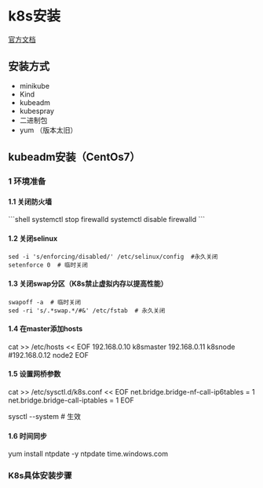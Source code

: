 # k8s安装

[官方文档](https://kubernetes.io/docs/tasks/tools/install-kubectl-linux/)

## 安装方式

- minikube
- Kind
- kubeadm
- kubespray
- 二进制包
- yum （版本太旧）

## kubeadm安装（CentOs7）

### 1 环境准备

#### 1.1 关闭防火墙
\```shell
  systemctl stop firewalld
  systemctl disable firewalld
\```  
#### 1.2 关闭selinux

    sed -i 's/enforcing/disabled/' /etc/selinux/config  #永久关闭
    setenforce 0  # 临时关闭
 
#### 1.3 关闭swap分区（K8s禁止虚拟内存以提高性能）

    swapoff -a  # 临时关闭
    sed -ri 's/.*swap.*/#&' /etc/fstab  # 永久关闭

#### 1.4 在master添加hosts

  cat >> /etc/hosts << EOF
  192.168.0.10 k8smaster
  192.168.0.11 k8snode
  #192.168.0.12 node2
  EOF

#### 1.5 设置网桥参数

  cat >> /etc/sysctl.d/k8s.conf << EOF
  net.bridge.bridge-nf-call-ip6tables = 1
  net.bridge.bridge-call-iptables = 1
  EOF
  
  sysctl --system   # 生效
  
#### 1.6 时间同步

  yum install ntpdate -y
  ntpdate time.windows.com
  
### K8s具体安装步骤


